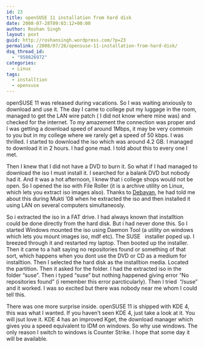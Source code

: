 ```yaml
---
id: 23
title: openSUSE 11 installation from hard disk
date: 2008-07-28T09:03:12+00:00
author: Roshan Singh
layout: post
guid: http://roshansingh.wordpress.com/?p=23
permalink: /2008/07/28/opensuse-11-installation-from-hard-disk/
dsq_thread_id:
  - "950826972"
categories:
  - Linux
tags:
  - installtion
  - opensuse
---
```

openSUSE 11 was released during vacations. So I was waiting anxiously to download and use it. The day I came to college put my luggage in the room, managed to get the LAN wire patch ( I did not know where mine was) and checked for the internet. To my amazement the connection was proper and I was getting a download speed of around 1Mbps, it may be very commoin to you but in my college where we rarely get a speed of 50 kbps. I was thrilled. I started to download the iso which was around 4.2 GB. I managed to download it in 2 hours. I had gone mad. I told about this to every one I met.

Then I knew that I did not have a DVD to burn it. So what if I had managed to download the iso I must install it. I searched for a balank DVD but nobody had it. And it was a hot afternoon, I knew that i college shops would not be open. So I opened the iso with File Roller (it is a archive utility on Linux, which lets you extract iso images also). Thanks to [Debayan](http://debayan.wordpesss.com), he had told me about this during Mukti &#8217;08 when he extracted the iso and then installed it using LAN on several computers simultaneosly.

So i extracted the iso in a FAT drive. I had always known that installtion could be done directly from the hard disk. But i had never done this. So I started Windows mounted the iso using Daemon Tool (a utility on windows which lets you mount images iso, mdf etc). The SUSE   installer poped up. I breezed through it and restarted my laptop. Then booted up the installer. Then it came to a halt saying no repositories found or something of that sort, which happens when you dont use the DVD or CD as a medium for installtion. Then I selected the hard disk as the installtion media. Located the partition. Then it asked for the folder. I had the extracted iso in the  folder &#8220;suse&#8221;. Then i typed &#8220;suse&#8221; but nothing happened giving error &#8220;No repositories found&#8221; (i remember this error parcticularly). Then I tried  &#8220;/suse&#8221; and it worked. I was so excited but there was nobody near me whom I could tell this.

There was one more surprise inside. openSUSE 11 is shipped with KDE 4, this was what I wanted. If you haven&#8217;t seen KDE 4, just take a look at it. You will jsut love it. KDE 4 has an improved Kget, the download manager which gives you a speed equivalent to IDM on windows. So why use windows. The only reason I switch to windows is Counter Strike. I hope that some day it will be available.